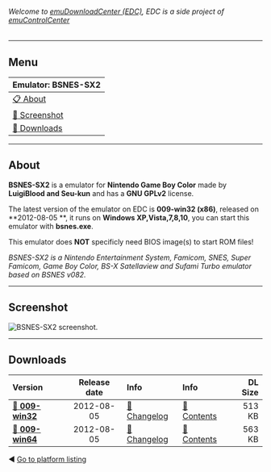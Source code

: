 ###### Welcome to [emuDownloadCenter (EDC)](https://github.com/PhoenixInteractiveNL/emuDownloadCenter/wiki/), EDC is a side project of [emuControlCenter](https://github.com/PhoenixInteractiveNL/emuControlCenter/wiki/)
***
## Menu
| **Emulator: BSNES-SX2** |
|:---------|
| [:clipboard: About](#about) |
| [:sunrise: Screenshot](#screenshot) |
| [:floppy_disk: Downloads](#downloads) |
***
## About
**BSNES-SX2** is a emulator for **Nintendo Game Boy Color** made by **LuigiBlood and Seu-kun** and has a **GNU GPLv2** license.

The latest version of the emulator on EDC is **009-win32 (x86)**, released on **2012-08-05 **, it runs on **Windows XP,Vista,7,8,10**, you can start this emulator with **bsnes.exe**.

This emulator does **NOT** specificly need BIOS image(s) to start ROM files!

_BSNES-SX2 is a Nintendo Entertainment System, Famicom, SNES, Super Famicom, Game Boy Color, BS-X Satellaview and Sufami Turbo emulator based on BSNES v082._
***
## Screenshot
![](https://raw.githubusercontent.com/PhoenixInteractiveNL/emuDownloadCenter/master/hooks/bsnessx2/screen.jpg "BSNES-SX2 screenshot.")
***
## Downloads
| Version  | Release date  | Info       | Info       | DL Size    |
|:---------|:-------------:|:-----------|:-----------|-----------:|
| [:floppy_disk: **009-win32**](https://github.com/PhoenixInteractiveNL/edc-repo0005/raw/master/bsnessx2/009-win32.7z) | 2012-08-05 | [:page_facing_up: Changelog](https://github.com/PhoenixInteractiveNL/edc-repo0005/blob/master/bsnessx2/009-win32_changelog.txt) | [:mag_right: Contents](https://github.com/PhoenixInteractiveNL/edc-repo0005/blob/master/bsnessx2/009-win32_contents.txt) | 513 KB |
| [:floppy_disk: **009-win64**](https://github.com/PhoenixInteractiveNL/edc-repo0005/raw/master/bsnessx2/009-win64.7z) | 2012-08-05 | [:page_facing_up: Changelog](https://github.com/PhoenixInteractiveNL/edc-repo0005/blob/master/bsnessx2/009-win64_changelog.txt) | [:mag_right: Contents](https://github.com/PhoenixInteractiveNL/edc-repo0005/blob/master/bsnessx2/009-win64_contents.txt) | 563 KB |

:arrow_backward: [Go to platform listing](https://github.com/PhoenixInteractiveNL/emuDownloadCenter/wiki/EDC-Platform-List)
